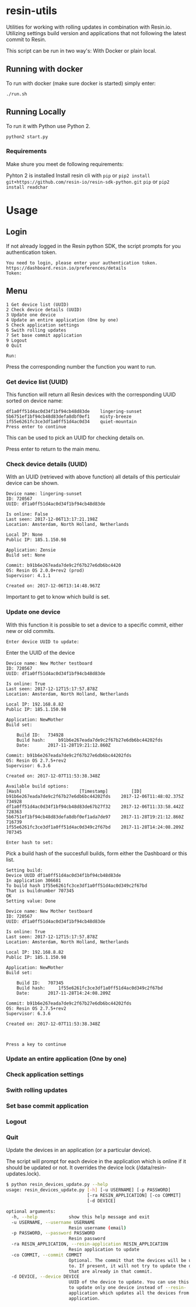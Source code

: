 # resin-utils
Utilities for working with rolling updates in combination with Resin.io. Utilizing settings build version and applications that not following the latest commit to Resin.

This script can be run in two way's: With Docker or plain local. 

## Running with docker

To run with docker (make sure docker is started) simply enter:
```
./run.sh
```


## Running Locally

To run it with Python use Python 2.
```
python2 start.py
```

### Requirements
Make shure you meet de following requirements:

Pyhton 2 is installed
Install resin cli with `pip` or `pip2 install git+https://github.com/resin-io/resin-sdk-python.git`
`pip` or `pip2 install readchar`

# Usage

## Login

If not already logged in the Resin python SDK, the script prompts for you authentication token. 

```
You need to login, please enter your authentication token.
https://dashboard.resin.io/preferences/details
Token: 

```

## Menu

```
1 Get device list (UUID)
2 Check device details (UUID)
3 Update one device
4 Update an entire application (One by one)
5 Check application settings
6 Swith rolling updates
7 Set base commit application
9 Logout
0 Quit

Run:  
```

Press the corresponding number the function you want to run. 

### Get device list (UUID)
This function will return all Resin devices with the corresponding UUID sorted on device name:

```
df1a0ff51d4ac0d34f1bf94cb48d83de	lingering-sunset
5b6751ef1bf94cb48d83defa8dbf0ef1	misty-breeze
1f55e6261fc3ce3df1a0ff51d4ac0d34 	quiet-mountain
Press enter to continue
```
This can be used to pick an UUID for checking details on.

Press enter to return to the main menu.

### Check device details (UUID)
With an UUID (retrieved with above function) all details of this perticulair device can be shown.

```
Device name: lingering-sunset
ID: 720567
UUID: df1a0ff51d4ac0d34f1bf94cb48d83de

Is online: False
Last seen: 2017-12-06T13:17:21.198Z
Location: Amsterdam, North Holland, Netherlands

Local IP: None
Public IP: 185.1.150.98

Application: Zensie
Build set: None

Commit: b91b6e267eada7de9c2f67b27e6db6bc4420 
OS: Resin OS 2.0.0+rev2 (prod)
Supervisor: 4.1.1

Created on: 2017-12-06T13:14:48.967Z
```
Important to get to know which build is set. 

### Update one device
With this function it is possible to set a device to a specific commit, either new or old commits. 

```
Enter device UUID to update: 
```

Enter the UUID of the device

```
Device name: New Mother testboard
ID: 720567
UUID: df1a0ff51d4ac0d34f1bf94cb48d83de

Is online: True
Last seen: 2017-12-12T15:17:57.878Z
Location: Amsterdam, North Holland, Netherlands

Local IP: 192.168.8.82
Public IP: 185.1.150.98

Application: NewMother
Build set: 

	Build ID: 	734928 
	Build hash: 	b91b6e267eada7de9c2f67b27e6db6bc44202fds 
	Date: 		2017-11-28T19:21:12.860Z

Commit: b91b6e267eada7de9c2f67b27e6db6bc44202fds
OS: Resin OS 2.7.5+rev2
Supervisor: 6.3.6

Created on: 2017-12-07T11:53:38.348Z

Available build options:
[Hash]						[Timestamp]			[ID]
b91b6e267eada7de9c2f67b27e6db6bc44202fds	2017-12-06T11:48:02.375Z	734928
df1a0ff51d4ac0d34f1bf94cb48d83de67b27f32	2017-12-06T11:33:58.442Z	728363
5b6751ef1bf94cb48d83defa8dbf0ef1ada7de97	2017-11-28T19:21:12.860Z	716739
1f55e6261fc3ce3df1a0ff51d4ac0d349c2f67bd	2017-11-28T14:24:08.209Z	707345

Enter hash to set: 
```
Pick a build hash of the succesfull builds, form either the Dashboard or this list.

```
Setting build:
Device UUID df1a0ff51d4ac0d34f1bf94cb48d83de
In application 306681
To build hash 1f55e6261fc3ce3df1a0ff51d4ac0d349c2f67bd
That is buildnumber 707345
OK
Setting value: Done

Device name: New Mother testboard
ID: 720567
UUID: df1a0ff51d4ac0d34f1bf94cb48d83de

Is online: True
Last seen: 2017-12-12T15:17:57.878Z
Location: Amsterdam, North Holland, Netherlands

Local IP: 192.168.8.82
Public IP: 185.1.150.98

Application: NewMother
Build set: 

	Build ID: 	707345 
	Build hash: 	1f55e6261fc3ce3df1a0ff51d4ac0d349c2f67bd 
	Date: 		2017-11-28T14:24:08.209Z

Commit: b91b6e267eada7de9c2f67b27e6db6bc44202fds
OS: Resin OS 2.7.5+rev2
Supervisor: 6.3.6

Created on: 2017-12-07T11:53:38.348Z



Press a key to continue

```



### Update an entire application (One by one)
### Check application settings
### Swith rolling updates
### Set base commit application
### Logout
### Quit


Update the devices in an application (or a particular device).

The script will prompt for each device in the application which is online if it should be updated or not. It overrides the device lock (/data/resin-updates.lock).

```bash
$ python resin_devices_update.py --help
usage: resin_devices_update.py [-h] [-u USERNAME] [-p PASSWORD]
                               [-ra RESIN_APPLICATION] [-co COMMIT]
                               [-d DEVICE]

optional arguments:
  -h, --help            show this help message and exit
  -u USERNAME, --username USERNAME
                        Resin username (email)
  -p PASSWORD, --password PASSWORD
                        Resin password
  -ra RESIN_APPLICATION, --resin-application RESIN_APPLICATION
                        Resin application to update
  -co COMMIT, --commit COMMIT
                        Optional. The commit that the devices will be updated
                        to. If present, it will not try to update the devices
                        that are already in that commit.
  -d DEVICE, --device DEVICE
                        UUID of the device to update. You can use this option
                        to update only one device instead of --resin-
                        application which updates all the devices from an
                        application.

```
